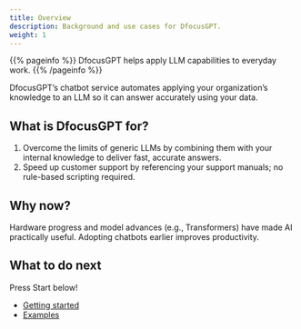 ```yaml
---
title: Overview
description: Background and use cases for DfocusGPT.
weight: 1
---
```


{{% pageinfo %}}
DfocusGPT helps apply LLM capabilities to everyday work.
{{% /pageinfo %}}

DfocusGPT’s chatbot service automates applying your organization’s knowledge to an LLM so it can answer accurately using your data.

## What is DfocusGPT for?

1. Overcome the limits of generic LLMs by combining them with your internal knowledge to deliver fast, accurate answers.
2. Speed up customer support by referencing your support manuals; no rule-based scripting required.

## Why now?

Hardware progress and model advances (e.g., Transformers) have made AI practically useful. Adopting chatbots earlier improves productivity.

## What to do next

Press Start below!

* [Getting started](/en/docs/getting-started/)
* [Examples](/en/docs/examples/)

